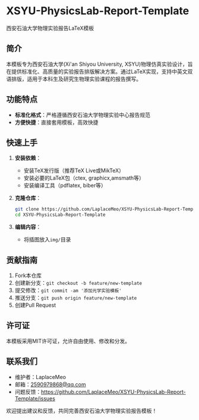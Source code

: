 # XSYU-PhysicsLab-Report-Template  
西安石油大学物理实验报告LaTeX模板  

## 简介  
本模板专为西安石油大学(Xi'an Shiyou University, XSYU)物理仿真实验设计，旨在提供标准化、高质量的实验报告排版解决方案。通过LaTeX实现，支持中英文双语排版，适用于本科生及研究生物理实验课程的报告撰写。

## 功能特点  
- **标准化格式**：严格遵循西安石油大学物理实验中心报告规范
- **方便快捷**：直接套用模板，高效快捷

## 快速上手  
1. **安装依赖**：  
   - 安装TeX发行版（推荐TeX Live或MikTeX）  
   - 安装必要的LaTeX包（ctex, graphicx,amsmath等）  
   - 安装编译工具（pdflatex, biber等）  

2. **克隆仓库**：  
   ```bash
   git clone https://github.com/LaplaceMeo/XSYU-PhysicsLab-Report-Template.git
   cd XSYU-PhysicsLab-Report-Template
   ```

3. **编辑内容**：  
   - 将插图放入`img/`目录  

## 贡献指南  
1. Fork本仓库  
2. 创建新分支：`git checkout -b feature/new-template`  
3. 提交修改：`git commit -am '添加光学实验模板'`  
4. 推送分支：`git push origin feature/new-template`  
5. 创建Pull Request  

## 许可证  
本模板采用MIT许可证，允许自由使用、修改和分发。  

## 联系我们  
- 维护者：LaplaceMeo  
- 邮箱：2590979868@qq.com
- 问题反馈：https://github.com/LaplaceMeo/XSYU-PhysicsLab-Report-Template/issues  

欢迎提出建议和反馈，共同完善西安石油大学物理实验报告模板！
    
